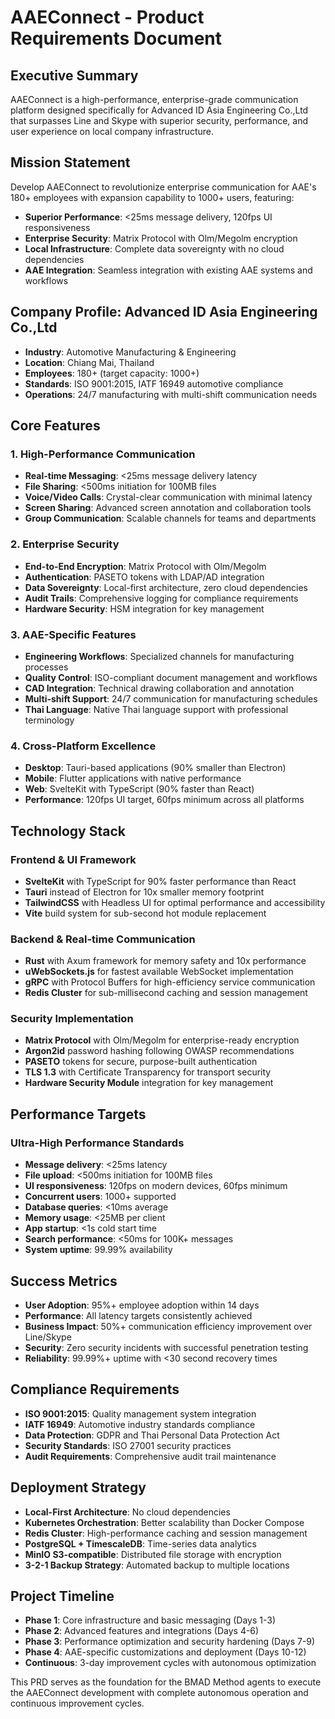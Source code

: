 # AAEConnect - Product Requirements Document

## Executive Summary
AAEConnect is a high-performance, enterprise-grade communication platform designed specifically for Advanced ID Asia Engineering Co.,Ltd that surpasses Line and Skype with superior security, performance, and user experience on local company infrastructure.

## Mission Statement
Develop AAEConnect to revolutionize enterprise communication for AAE's 180+ employees with expansion capability to 1000+ users, featuring:
- **Superior Performance**: <25ms message delivery, 120fps UI responsiveness
- **Enterprise Security**: Matrix Protocol with Olm/Megolm encryption
- **Local Infrastructure**: Complete data sovereignty with no cloud dependencies
- **AAE Integration**: Seamless integration with existing AAE systems and workflows

## Company Profile: Advanced ID Asia Engineering Co.,Ltd
- **Industry**: Automotive Manufacturing & Engineering
- **Location**: Chiang Mai, Thailand
- **Employees**: 180+ (target capacity: 1000+)
- **Standards**: ISO 9001:2015, IATF 16949 automotive compliance
- **Operations**: 24/7 manufacturing with multi-shift communication needs

## Core Features

### 1. High-Performance Communication
- **Real-time Messaging**: <25ms message delivery latency
- **File Sharing**: <500ms initiation for 100MB files
- **Voice/Video Calls**: Crystal-clear communication with minimal latency
- **Screen Sharing**: Advanced screen annotation and collaboration tools
- **Group Communication**: Scalable channels for teams and departments

### 2. Enterprise Security
- **End-to-End Encryption**: Matrix Protocol with Olm/Megolm
- **Authentication**: PASETO tokens with LDAP/AD integration
- **Data Sovereignty**: Local-first architecture, zero cloud dependencies
- **Audit Trails**: Comprehensive logging for compliance requirements
- **Hardware Security**: HSM integration for key management

### 3. AAE-Specific Features
- **Engineering Workflows**: Specialized channels for manufacturing processes
- **Quality Control**: ISO-compliant document management and workflows
- **CAD Integration**: Technical drawing collaboration and annotation
- **Multi-shift Support**: 24/7 communication for manufacturing schedules
- **Thai Language**: Native Thai language support with professional terminology

### 4. Cross-Platform Excellence
- **Desktop**: Tauri-based applications (90% smaller than Electron)
- **Mobile**: Flutter applications with native performance
- **Web**: SvelteKit with TypeScript (90% faster than React)
- **Performance**: 120fps UI target, 60fps minimum across all platforms

## Technology Stack

### Frontend & UI Framework
- **SvelteKit** with TypeScript for 90% faster performance than React
- **Tauri** instead of Electron for 10x smaller memory footprint
- **TailwindCSS** with Headless UI for optimal performance and accessibility
- **Vite** build system for sub-second hot module replacement

### Backend & Real-time Communication
- **Rust** with Axum framework for memory safety and 10x performance
- **uWebSockets.js** for fastest available WebSocket implementation
- **gRPC** with Protocol Buffers for high-efficiency service communication
- **Redis Cluster** for sub-millisecond caching and session management

### Security Implementation
- **Matrix Protocol** with Olm/Megolm for enterprise-ready encryption
- **Argon2id** password hashing following OWASP recommendations
- **PASETO** tokens for secure, purpose-built authentication
- **TLS 1.3** with Certificate Transparency for transport security
- **Hardware Security Module** integration for key management

## Performance Targets

### Ultra-High Performance Standards
- **Message delivery**: <25ms latency
- **File upload**: <500ms initiation for 100MB files
- **UI responsiveness**: 120fps on modern devices, 60fps minimum
- **Concurrent users**: 1000+ supported
- **Database queries**: <10ms average
- **Memory usage**: <25MB per client
- **App startup**: <1s cold start time
- **Search performance**: <50ms for 100K+ messages
- **System uptime**: 99.99% availability

## Success Metrics
- **User Adoption**: 95%+ employee adoption within 14 days
- **Performance**: All latency targets consistently achieved
- **Business Impact**: 50%+ communication efficiency improvement over Line/Skype
- **Security**: Zero security incidents with successful penetration testing
- **Reliability**: 99.99%+ uptime with <30 second recovery times

## Compliance Requirements
- **ISO 9001:2015**: Quality management system integration
- **IATF 16949**: Automotive industry standards compliance
- **Data Protection**: GDPR and Thai Personal Data Protection Act
- **Security Standards**: ISO 27001 security practices
- **Audit Requirements**: Comprehensive audit trail maintenance

## Deployment Strategy
- **Local-First Architecture**: No cloud dependencies
- **Kubernetes Orchestration**: Better scalability than Docker Compose
- **Redis Cluster**: High-performance caching and session management
- **PostgreSQL + TimescaleDB**: Time-series data analytics
- **MinIO S3-compatible**: Distributed file storage with encryption
- **3-2-1 Backup Strategy**: Automated backup to multiple locations

## Project Timeline
- **Phase 1**: Core infrastructure and basic messaging (Days 1-3)
- **Phase 2**: Advanced features and integrations (Days 4-6)
- **Phase 3**: Performance optimization and security hardening (Days 7-9)
- **Phase 4**: AAE-specific customizations and deployment (Days 10-12)
- **Continuous**: 3-day improvement cycles with autonomous optimization

This PRD serves as the foundation for the BMAD Method agents to execute the AAEConnect development with complete autonomous operation and continuous improvement cycles.